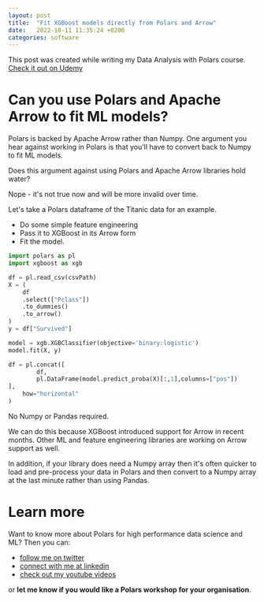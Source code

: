 ```yaml
---
layout: post
title:  "Fit XGBoost models directly from Polars and Arrow"
date:   2022-10-11 11:35:24 +0200
categories: software
---
```

This post was created while writing my Data Analysis with Polars course. 
[Check it out on Udemy](https://www.udemy.com/course/data-analysis-with-polars/?referralCode=A29DCDA40D369080C05A)

# Can you use Polars and Apache Arrow to fit ML models?
Polars is backed by Apache Arrow rather than Numpy.
One argument you hear against working in Polars is that you'll have to convert back to Numpy to fit ML models.

Does this argument against using Polars and Apache Arrow libraries hold water?

Nope - it's not true now and will be more invalid over time.

Let's take a Polars dataframe of the Titanic data for an example.

- Do some simple feature engineering
- Pass it to XGBoost in its Arrow form
- Fit the model.

```python
import polars as pl
import xgboost as xgb

df = pl.read_csv(csvPath)
X = (
    df
    .select(["Pclass"])
    .to_dummies()            
    .to_arrow()
)
y = df["Survived"]

model = xgb.XGBClassifier(objective='binary:logistic')
model.fit(X, y)

df = pl.concat([
        df,
        pl.DataFrame(model.predict_proba(X)[:,1],columns=["pos"])
],
    how="horizontal"
)
```

No Numpy or Pandas required.

We can do this because XGBoost introduced support for Arrow in recent months. Other ML and feature engineering libraries are working on Arrow support as well.

In addition, if your library does need a Numpy array then it's often quicker to load and pre-process your data in Polars and then convert to a Numpy array at the last minute rather than using Pandas.

# Learn more
Want to know more about Polars for high performance data science and ML? Then you can:
- [follow me on twitter](https://twitter.com/braaannigan)
- [connect with me at linkedin](https://www.linkedin.com/in/liam-brannigan-9080b214a/)
- [check out my youtube videos](https://www.youtube.com/watch?v=nGritAo-71o)

or **let me know if you would like a Polars workshop for your organisation**.